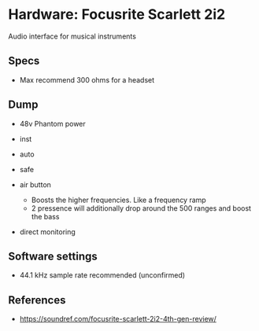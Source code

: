 # Hardware: Focusrite Scarlett 2i2

Audio interface for musical instruments

## Specs

- Max recommend 300 ohms for a headset

## Dump

- 48v Phantom power
- inst
- auto
- safe
- air button

  - Boosts the higher frequencies. Like a frequency ramp
  - 2 pressence will additionally drop around the 500 ranges and boost the bass

- direct monitoring

## Software settings

- 44.1 kHz sample rate recommended (unconfirmed)

## References

- https://soundref.com/focusrite-scarlett-2i2-4th-gen-review/
